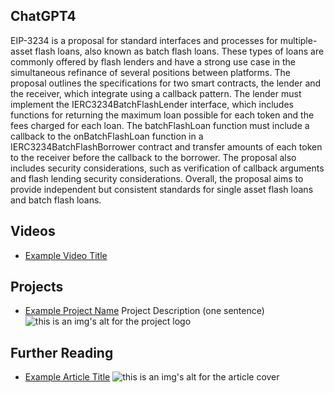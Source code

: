 ## ChatGPT4

EIP-3234 is a proposal for standard interfaces and processes for multiple-asset flash loans, also known as batch flash loans. These types of loans are commonly offered by flash lenders and have a strong use case in the simultaneous refinance of several positions between platforms. The proposal outlines the specifications for two smart contracts, the lender and the receiver, which integrate using a callback pattern. The lender must implement the IERC3234BatchFlashLender interface, which includes functions for returning the maximum loan possible for each token and the fees charged for each loan. The batchFlashLoan function must include a callback to the onBatchFlashLoan function in a IERC3234BatchFlashBorrower contract and transfer amounts of each token to the receiver before the callback to the borrower. The proposal also includes security considerations, such as verification of callback arguments and flash lending security considerations. Overall, the proposal aims to provide independent but consistent standards for single asset flash loans and batch flash loans.

## Videos

- [Example Video Title](https://www.youtube.com/watch?v=TDGq4aeevgY)

## Projects

- [Example Project Name](https://xxxx.xxx/xxxxx) Project Description (one sentence) ![this is an img's alt for the project logo](https://xxxx.xxx/project-logo.xxx)

## Further Reading

- [Example Article Title](https://xxxx.xxx/xxxxx) ![this is an img's alt for the article cover](https://xxxx.xxx/article-cover.xxx)
